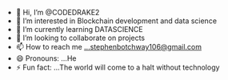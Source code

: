 - 👋 Hi, I’m @CODEDRAKE2
- 👀 I’m interested in Blockchain development and data science
- 🌱 I’m currently learning DATASCIENCE
- 💞️ I’m looking to collaborate on projects
- 📫 How to reach me ...stephenbotchway106@gmail.com
- 😄 Pronouns: ...He
- ⚡ Fun fact: ...The world will come to a halt without technology

<!---
CODEDRAKE2/CODEDRAKE2 is a ✨ special ✨ repository because its `README.md` (this file) appears on your GitHub profile.
You can click the Preview link to take a look at your changes.
--->
